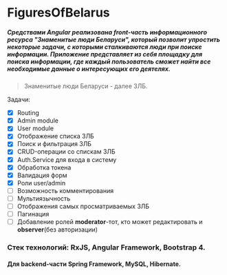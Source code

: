 # FiguresOfBelarus

##### Средствами Angular реализована front-часть информационного ресурса "Знаменитые люди Беларуси", который позволит упростить некоторые задачи, с которыми сталкиваются люди при поиске информации. Приложение представляет из себя площадку для поиска информации, где каждый пользователь сможет найти все необходимые данные о интересующих его деятелях.

> Знаменитые люди Беларуси - далее ЗЛБ.

Задачи:

- [x] Routing
- [x] Admin module
- [x] User module
- [x] Отображение списка ЗЛБ
- [x] Поиск и фильтрация ЗЛБ
- [x] CRUD-операции со спискам ЗЛБ
- [x] Auth.Service для входа в систему
- [x] Обработка токена
- [x] Валидация форм
- [x] Роли user/admin
- [ ] Возможность комментирования
- [ ] Мультиязычность
- [ ] Отображения самых просматриваемых ЗЛБ
- [ ] Пагинация
- [ ] Добавление ролей **moderator**-тот, кто может редактировать и  **observer**(без авторизации)     

### Стек технологий: RxJS, Angular Framework, Bootstrap 4. 
#### Для backend-части Spring Framework, MySQL, Hibernate.
